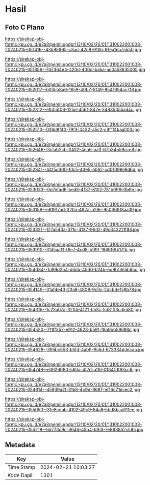 # Hasil

## Foto C Plano

https://sirekap-obj-formc.kpu.go.id/e2a8/pemilu/pdpr/13/10/02/20/01/1310022001008-20240215-051416--43b93965-c3ad-42c9-910b-91ea1eb75550.jpg

https://sirekap-obj-formc.kpu.go.id/e2a8/pemilu/pdpr/13/10/02/20/01/1310022001008-20240215-051859--762364e4-420d-400d-baba-ac0a53835005.jpg

https://sirekap-obj-formc.kpu.go.id/e2a8/pemilu/pdpr/13/10/02/20/01/1310022001008-20240215-052017--b03cb8a6-1659-40b7-8149-8541654ac718.jpg

https://sirekap-obj-formc.kpu.go.id/e2a8/pemilu/pdpr/13/10/02/20/01/1310022001008-20240215-052312--efb05f06-125d-456f-847e-34835055ad4c.jpg

https://sirekap-obj-formc.kpu.go.id/e2a8/pemilu/pdpr/13/10/02/20/01/1310022001008-20240215-052513--036d8f40-79f3-4432-a5c2-c8f1f4baa000.jpg

https://sirekap-obj-formc.kpu.go.id/e2a8/pemilu/pdpr/13/10/02/20/01/1310022001008-20240215-052646--3cfab2cb-0432-4ea6-aaff-67b34559ace8.jpg

https://sirekap-obj-formc.kpu.go.id/e2a8/pemilu/pdpr/13/10/02/20/01/1310022001008-20240215-052841--4415d300-f0c5-43e5-a062-cd01099e9d6d.jpg

https://sirekap-obj-formc.kpu.go.id/e2a8/pemilu/pdpr/13/10/02/20/01/1310022001008-20240215-053033--0d7efad6-bed8-4f37-8102-781b099e3b8e.jpg

https://sirekap-obj-formc.kpu.go.id/e2a8/pemilu/pdpr/13/10/02/20/01/1310022001008-20240215-053159--e81917ad-320a-492a-a29e-950368f8aa09.jpg

https://sirekap-obj-formc.kpu.go.id/e2a8/pemilu/pdpr/13/10/02/20/01/1310022001008-20240215-053321--127a543a-37fc-4137-96d2-49c34322ff88.jpg

https://sirekap-obj-formc.kpu.go.id/e2a8/pemilu/pdpr/13/10/02/20/01/1310022001008-20240215-053910--31d5aa11-f6e7-4cd8-b09f-1686f6fb17fb.jpg

https://sirekap-obj-formc.kpu.go.id/e2a8/pemilu/pdpr/13/10/02/20/01/1310022001008-20240215-054034--1d89d254-d6db-45d0-b24b-ed9b13e5b65c.jpg

https://sirekap-obj-formc.kpu.go.id/e2a8/pemilu/pdpr/13/10/02/20/01/1310022001008-20240215-054149--31afde43-23a8-4808-9c0c-2dcbde159b78.jpg

https://sirekap-obj-formc.kpu.go.id/e2a8/pemilu/pdpr/13/10/02/20/01/1310022001008-20240215-054315--1c23a07a-3204-4121-b53c-5d8103cd5580.jpg

https://sirekap-obj-formc.kpu.go.id/e2a8/pemilu/pdpr/13/10/02/20/01/1310022001008-20240215-054520--711ff357-e912-4623-b591-f8a9bb59698c.jpg

https://sirekap-obj-formc.kpu.go.id/e2a8/pemilu/pdpr/13/10/02/20/01/1310022001008-20240215-054628--395bc553-b5fd-4ab9-9b5d-673334dddcaa.jpg

https://sirekap-obj-formc.kpu.go.id/e2a8/pemilu/pdpr/13/10/02/20/01/1310022001008-20240215-054748--e0926080-560a-4f7d-a1f6-01341df93cc6.jpg

https://sirekap-obj-formc.kpu.go.id/e2a8/pemilu/pdpr/13/10/02/20/01/1310022001008-20240215-054914--45939a2f-31b8-4c9d-9697-ef16c71dcec2.jpg

https://sirekap-obj-formc.kpu.go.id/e2a8/pemilu/pdpr/13/10/02/20/01/1310022001008-20240215-055050--31e8ceab-4102-49c9-84a6-5bd8bca611ee.jpg

https://sirekap-obj-formc.kpu.go.id/e2a8/pemilu/pdpr/13/10/02/20/01/1310022001008-20240215-055218--6d773c9c-3646-45b4-bf63-7e883852c585.jpg


## Metadata

| Key        | Value               |
| ---------- | ------------------- |
| Time Stamp | 2024-02-21 10:03:27 |
| Kode Dapil | 1301                |



